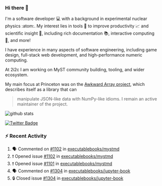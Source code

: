 ### Hi there 👋 

I'm a software developer 💻 with a background in experimental nuclear physics :atom:. My interest lies in tools :wrench: to improve productivity :chart_with_upwards_trend: and scientific insight :telescope:, including rich documentation 📚, interactive computing 🧮, and more! 

I have experience in many aspects of software engineering, including game design, full-stack web development, and high-performance numeric computing. 

At 2i2c I am working on MyST community building, tooling, and wider ecosystem. 

My main focus at Princeton was on the [Awkward Array project](awkward-array.org/), which describes itself as a library that can 
> manipulate JSON-like data with NumPy-like idioms. I remain an active maintainer of the project. 

![github stats](https://github-readme-stats.vercel.app/api?username=agoose77&show_icons=true&hide_rank=true&hide_title=true&bg_color=30,e76445,904e95&text_color=efe3ec&icon_color=efe3ec)
<!--
**agoose77/agoose77** is a ✨ _special_ ✨ repository because its `README.md` (this file) appears on your GitHub profile.

Here are some ideas to get you started:

- 🔭 I’m currently working on ...
- 🌱 I’m currently learning ...
- 👯 I’m looking to collaborate on ...
- 🤔 I’m looking for help with ...
- 💬 Ask me about ...
- 📫 How to reach me: ...
- 😄 Pronouns: ...
- ⚡ Fun fact: ...
-->

[![Twitter Badge](https://img.shields.io/twitter/follow/agoose77?style=flat-square&logo=Twitter&logoColor=white&color=cornflowerblue)](https://twitter.com/agoose77)

### :zap: Recent Activity

<!--START_SECTION:activity-->
1. 🗣 Commented on [#1102](https://github.com/executablebooks/mystmd/issues/1102#issuecomment-2057717433) in [executablebooks/mystmd](https://github.com/executablebooks/mystmd)
2. ❗ Opened issue [#1102](https://github.com/executablebooks/mystmd/issues/1102) in [executablebooks/mystmd](https://github.com/executablebooks/mystmd)
3. ❗ Opened issue [#1101](https://github.com/executablebooks/mystmd/issues/1101) in [executablebooks/mystmd](https://github.com/executablebooks/mystmd)
4. 🗣 Commented on [#1304](https://github.com/executablebooks/jupyter-book/issues/1304#issuecomment-2056469624) in [executablebooks/jupyter-book](https://github.com/executablebooks/jupyter-book)
5. 🔒 Closed issue [#1304](https://github.com/executablebooks/jupyter-book/issues/1304) in [executablebooks/jupyter-book](https://github.com/executablebooks/jupyter-book)
<!--END_SECTION:activity-->
